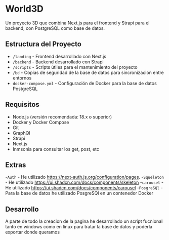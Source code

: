 # World3D

Un proyecto 3D que combina Next.js para el frontend y Strapi para el backend, con PostgreSQL como base de datos.

## Estructura del Proyecto

- `/landing` - Frontend desarrollado con Next.js
- `/backend` - Backend desarrollado con Strapi
- `/scripts` - Scripts útiles para el mantenimiento del proyecto
- `/bd` - Copias de seguridad de la base de datos para sincronización entre entornos
- `docker-compose.yml` - Configuración de Docker para la base de datos PostgreSQL

## Requisitos

- Node.js (versión recomendada: 18.x o superior)
- Docker y Docker Compose
- Git
- GraphQl
- Strapi
- Next.js
- Inmsonia para consultar los get, post, etc

## Extras

-`Auth` - He utilizado https://next-auth.js.org/configuration/pages.
-`Squeleton` - He utilizado https://ui.shadcn.com/docs/components/skeleton
-`carousel` - He utilizado https://ui.shadcn.com/docs/components/carousel
-`PosgreSQl` - Para la base de datos he utilizado PosgreSQl en un contenedor Docker


## Desarrollo

A parte de todo la creacion de la pagina he desarrollado un script fucnional tanto en windows como en linux para tratar la base de datos y poderla exportar donde queramos


